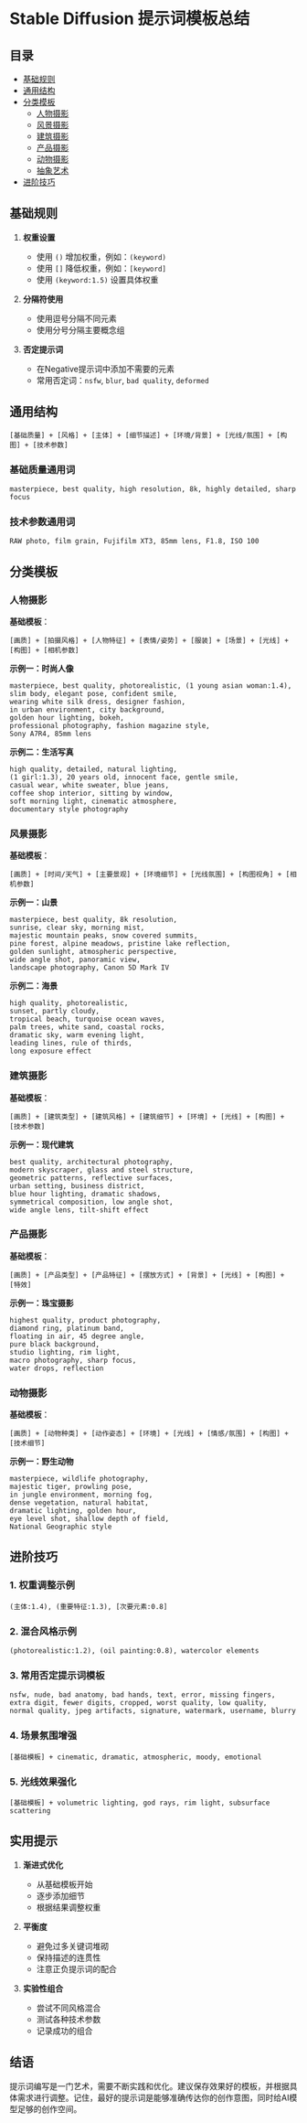 # Stable Diffusion 提示词模板总结

## 目录
- [基础规则](#基础规则)
- [通用结构](#通用结构)
- [分类模板](#分类模板)
  - [人物摄影](#人物摄影)
  - [风景摄影](#风景摄影)
  - [建筑摄影](#建筑摄影)
  - [产品摄影](#产品摄影)
  - [动物摄影](#动物摄影)
  - [抽象艺术](#抽象艺术)
- [进阶技巧](#进阶技巧)

## 基础规则

1. **权重设置**
   - 使用 `()` 增加权重，例如：`(keyword)`
   - 使用 `[]` 降低权重，例如：`[keyword]`
   - 使用 `(keyword:1.5)` 设置具体权重

2. **分隔符使用**
   - 使用逗号分隔不同元素
   - 使用分号分隔主要概念组

3. **否定提示词**
   - 在Negative提示词中添加不需要的元素
   - 常用否定词：`nsfw`, `blur`, `bad quality`, `deformed`

## 通用结构

```
[基础质量] + [风格] + [主体] + [细节描述] + [环境/背景] + [光线/氛围] + [构图] + [技术参数]
```

### 基础质量通用词
```
masterpiece, best quality, high resolution, 8k, highly detailed, sharp focus
```

### 技术参数通用词
```
RAW photo, film grain, Fujifilm XT3, 85mm lens, F1.8, ISO 100
```

## 分类模板

### 人物摄影

**基础模板**：
```
[画质] + [拍摄风格] + [人物特征] + [表情/姿势] + [服装] + [场景] + [光线] + [构图] + [相机参数]
```

**示例一：时尚人像**
```
masterpiece, best quality, photorealistic, (1 young asian woman:1.4), 
slim body, elegant pose, confident smile, 
wearing white silk dress, designer fashion, 
in urban environment, city background, 
golden hour lighting, bokeh, 
professional photography, fashion magazine style, 
Sony A7R4, 85mm lens
```

**示例二：生活写真**
```
high quality, detailed, natural lighting,
(1 girl:1.3), 20 years old, innocent face, gentle smile,
casual wear, white sweater, blue jeans,
coffee shop interior, sitting by window,
soft morning light, cinematic atmosphere,
documentary style photography
```

### 风景摄影

**基础模板**：
```
[画质] + [时间/天气] + [主要景观] + [环境细节] + [光线氛围] + [构图视角] + [相机参数]
```

**示例一：山景**
```
masterpiece, best quality, 8k resolution,
sunrise, clear sky, morning mist,
majestic mountain peaks, snow covered summits,
pine forest, alpine meadows, pristine lake reflection,
golden sunlight, atmospheric perspective,
wide angle shot, panoramic view,
landscape photography, Canon 5D Mark IV
```

**示例二：海景**
```
high quality, photorealistic,
sunset, partly cloudy,
tropical beach, turquoise ocean waves,
palm trees, white sand, coastal rocks,
dramatic sky, warm evening light,
leading lines, rule of thirds,
long exposure effect
```

### 建筑摄影

**基础模板**：
```
[画质] + [建筑类型] + [建筑风格] + [建筑细节] + [环境] + [光线] + [构图] + [技术参数]
```

**示例一：现代建筑**
```
best quality, architectural photography,
modern skyscraper, glass and steel structure,
geometric patterns, reflective surfaces,
urban setting, business district,
blue hour lighting, dramatic shadows,
symmetrical composition, low angle shot,
wide angle lens, tilt-shift effect
```

### 产品摄影

**基础模板**：
```
[画质] + [产品类型] + [产品特征] + [摆放方式] + [背景] + [光线] + [构图] + [特效]
```

**示例一：珠宝摄影**
```
highest quality, product photography,
diamond ring, platinum band,
floating in air, 45 degree angle,
pure black background,
studio lighting, rim light,
macro photography, sharp focus,
water drops, reflection
```

### 动物摄影

**基础模板**：
```
[画质] + [动物种类] + [动作姿态] + [环境] + [光线] + [情感/氛围] + [构图] + [技术细节]
```

**示例一：野生动物**
```
masterpiece, wildlife photography,
majestic tiger, prowling pose,
in jungle environment, morning fog,
dense vegetation, natural habitat,
dramatic lighting, golden hour,
eye level shot, shallow depth of field,
National Geographic style
```

## 进阶技巧

### 1. 权重调整示例
```
(主体:1.4), (重要特征:1.3), [次要元素:0.8]
```

### 2. 混合风格示例
```
(photorealistic:1.2), (oil painting:0.8), watercolor elements
```

### 3. 常用否定提示词模板
```
nsfw, nude, bad anatomy, bad hands, text, error, missing fingers, 
extra digit, fewer digits, cropped, worst quality, low quality, 
normal quality, jpeg artifacts, signature, watermark, username, blurry
```

### 4. 场景氛围增强
```
[基础模板] + cinematic, dramatic, atmospheric, moody, emotional
```

### 5. 光线效果强化
```
[基础模板] + volumetric lighting, god rays, rim light, subsurface scattering
```

## 实用提示

1. **渐进式优化**
   - 从基础模板开始
   - 逐步添加细节
   - 根据结果调整权重

2. **平衡度**
   - 避免过多关键词堆砌
   - 保持描述的连贯性
   - 注意正负提示词的配合

3. **实验性组合**
   - 尝试不同风格混合
   - 测试各种技术参数
   - 记录成功的组合

## 结语

提示词编写是一门艺术，需要不断实践和优化。建议保存效果好的模板，并根据具体需求进行调整。记住，最好的提示词是能够准确传达你的创作意图，同时给AI模型足够的创作空间。


